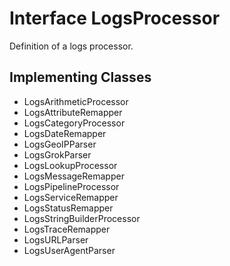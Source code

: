 

# Interface LogsProcessor

Definition of a logs processor.
## Implementing Classes

* LogsArithmeticProcessor
* LogsAttributeRemapper
* LogsCategoryProcessor
* LogsDateRemapper
* LogsGeoIPParser
* LogsGrokParser
* LogsLookupProcessor
* LogsMessageRemapper
* LogsPipelineProcessor
* LogsServiceRemapper
* LogsStatusRemapper
* LogsStringBuilderProcessor
* LogsTraceRemapper
* LogsURLParser
* LogsUserAgentParser


